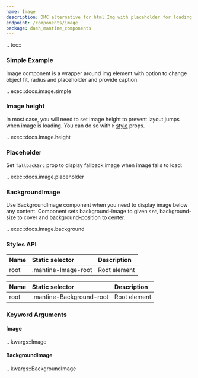 ```yaml
---
name: Image
description: DMC alternative for html.Img with placeholder for loading and error states.
endpoint: /components/image
package: dash_mantine_components
---
```


.. toc::

### Simple Example

Image component is a wrapper around img element with option to change object fit, radius and placeholder and provide
caption.

.. exec::docs.image.simple

### Image height

In most case, you will need to set image height to prevent layout jumps when image is loading. You can do so with `h` [style](/style-props) props.

.. exec::docs.image.height

### Placeholder

Set `fallbackSrc` prop to display fallback image when image fails to load:

.. exec::docs.image.placeholder

### BackgroundImage

Use BackgroundImage component when you need to display image below any content. Component sets background-image to 
given `src`, background-size to cover and background-position to center.

.. exec::docs.image.background

### Styles API

| Name         | Static selector          | Description                               |
|:-------------|:-------------------------|:------------------------------------------|
| root         | .mantine-Image-root      | Root element                              |

| Name         | Static selector          | Description                               |
|:-------------|:-------------------------|:------------------------------------------|
| root         | .mantine-Background-root | Root element                              |

### Keyword Arguments

#### Image

.. kwargs::Image

#### BackgroundImage

.. kwargs::BackgroundImage
